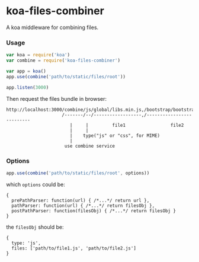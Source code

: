 # koa-files-combiner

A koa middleware for combining files.

### Usage

```javascript
var koa = require('koa')
var combine = require('koa-files-combiner')

var app = koa()
app.use(combine('path/to/static/files/root'))

app.listen(3000)
```

Then request the files bundle in browser:
```
http://localhost:3000/combine/js/global/libs.min.js,/bootstrap/bootstrap.min.js
                     /-------/--/------------------,/--------------------------
                        |     |         file1                 file2
                        |     |
                        |    type("js" or "css", for MIME)
                        |
                      use combine service
```

### Options

```javascript
app.use(combine('path/to/static/files/root', options))
```
which `options` could be:
```
{
  prePathParser: function(url) { /*...*/ return url },
  pathParser: function(url) { /*...*/ return filesObj },
  postPathParser: function(filesObj) { /*...*/ return filesObj }
}
```

the `filesObj` should be:
```
{
  type: 'js',
  files: ['path/to/file1.js', 'path/to/file2.js']
}
```
